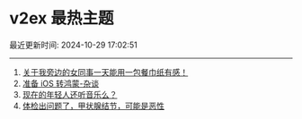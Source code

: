 # v2ex 最热主题

最近更新时间: 2024-10-29 17:02:51

--- 
1. [关于我旁边的女同事一天能用一包餐巾纸有感！](https://www.v2ex.com/t/1084471) 
2. [准备 iOS 转鸿蒙-杂谈](https://www.v2ex.com/t/1084449) 
3. [现在的年轻人还听音乐么？](https://www.v2ex.com/t/1084473) 
4. [体检出问题了，甲状腺结节，可能是恶性](https://www.v2ex.com/t/1084486) 
